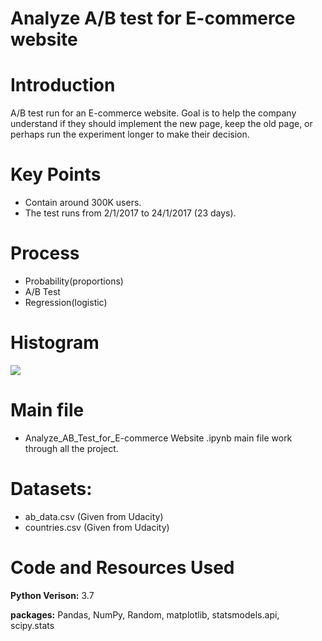 # Analyze A/B test for E-commerce website

# Introduction
A/B test run for an E-commerce website. Goal is to help the company understand if they should implement the new page, keep the old page, or perhaps run the experiment longer to make their decision.

# Key Points
- Contain around 300K users.
- The test runs from 2/1/2017 to 24/1/2017 (23 days).


# Process
- Probability(proportions)
- A/B Test
- Regression(logistic)

# Histogram
![](https://i.imgur.com/zRitt0P.png)

# Main file
- Analyze_AB_Test_for_E-commerce Website .ipynb main file work through  all the project.

# Datasets: 
- ab_data.csv (Given from Udacity)
- countries.csv (Given from Udacity)


# Code and Resources Used
**Python Verison:** 3.7 

**packages:** Pandas, NumPy, Random, matplotlib, statsmodels.api, scipy.stats
